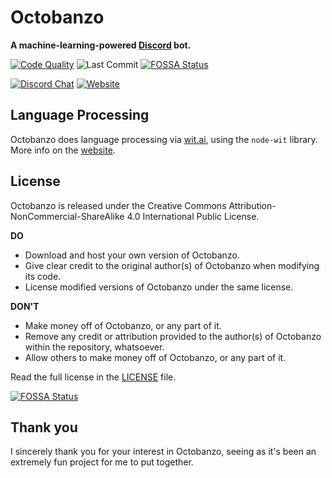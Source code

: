 # Octobanzo

**A machine-learning-powered [Discord](https://discordapp.com) bot.**

[![Code Quality](https://img.shields.io/codacy/grade/4c1262cd0d7648e49ede04da9d478c1d.svg?logo=codacy&style=flat)](https://app.codacy.com/app/hadenpf/octobanzo)
![Last Commit](https://img.shields.io/github/last-commit/hadenpf/octobanzo.svg)
[![FOSSA Status](https://app.fossa.io/api/projects/git%2Bgithub.com%2Fhadenpf%2Foctobanzo.svg?type=shield)](https://app.fossa.io/projects/git%2Bgithub.com%2Fhadenpf%2Foctobanzo?ref=badge_shield)

[![Discord Chat](https://img.shields.io/discord/516764994965340161.svg?label=chat&logo=discord&logoColor=fff&style=flat)](https://discord.gg/zGguGHA)
[![Website](https://img.shields.io/badge/website-octobanzo.hflet.ch-blue.svg?style=flat)](https://octobanzo.hflet.ch)

## Language Processing
Octobanzo does language processing via [wit.ai](https://wit.ai), using the `node-wit` library. More info on the [website](https://octobanzo.hflet.ch).

## License
Octobanzo is released under the Creative Commons Attribution-NonCommercial-ShareAlike 4.0 International Public License.
 
**DO**
-   Download and host your own version of Octobanzo.
-   Give clear credit to the original author(s) of Octobanzo when modifying its code.
-   License modified versions of Octobanzo under the same license.

**DON'T**
-   Make money off of Octobanzo, or any part of it.
-   Remove any credit or attribution provided to the author(s) of Octobanzo within the repository, whatsoever.
-   Allow others to make money off of Octobanzo, or any part of it.

Read the full license in the [LICENSE](https://github.com/hadenpf/octobanzo/blob/master/LICENSE) file.


[![FOSSA Status](https://app.fossa.io/api/projects/git%2Bgithub.com%2Fhadenpf%2Foctobanzo.svg?type=large)](https://app.fossa.io/projects/git%2Bgithub.com%2Fhadenpf%2Foctobanzo?ref=badge_large)

## Thank you
I sincerely thank you for your interest in Octobanzo, seeing as it's been an extremely fun project for me to put together.